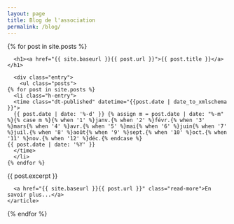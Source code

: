 ```yaml
---
layout: page
title: Blog de l'association
permalink: /blog/
---
```


<div class="posts">
  {% for post in site.posts %}
    <article class="post">

      <h1><a href="{{ site.baseurl }}{{ post.url }}">{{ post.title }}</a></h1>

      <div class="entry">
        <ul class="posts">
    {% for post in site.posts %}
      <li class="h-entry">
      <time class="dt-published" datetime="{{post.date | date_to_xmlschema }}">
      {{ post.date | date: '%-d' }} {% assign m = post.date | date: "%-m" %}{% case m %}{% when '1' %}janv.{% when '2' %}févr.{% when '3' %}mars{% when '4' %}avr.{% when '5' %}mai{% when '6' %}juin{% when '7' %}juil.{% when '8' %}août{% when '9' %}sept.{% when '10' %}oct.{% when '11' %}nov.{% when '12' %}déc.{% endcase %} 
    {{ post.date | date: '%Y' }}  
      </time>
      </li>
    {% endfor %}
  </ul>
        {{ post.excerpt }}
      </div>

      <a href="{{ site.baseurl }}{{ post.url }}" class="read-more">En savoir plus...</a>
    </article>
  {% endfor %}
</div>
